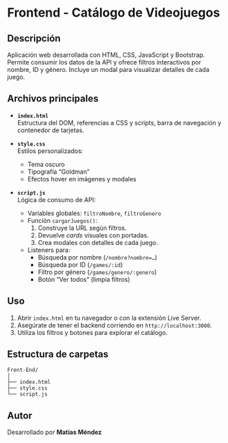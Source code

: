 # Frontend - Catálogo de Videojuegos

## Descripción
Aplicación web desarrollada con HTML, CSS, JavaScript y Bootstrap. Permite consumir los datos de la API y ofrece filtros interactivos por nombre, ID y género. Incluye un modal para visualizar detalles de cada juego.

## Archivos principales
* **`index.html`**  
  Estructura del DOM, referencias a CSS y scripts, barra de navegación y contenedor de tarjetas.
  
* **`style.css`**  
  Estilos personalizados:
  * Tema oscuro
  * Tipografía “Goldman”
  * Efectos hover en imágenes y modales
  
* **`script.js`**  
  Lógica de consumo de API:
  * Variables globales: `filtroNombre`, `filtroGenero`
  * Función `cargarJuegos()`:
    1. Construye la URL según filtros.
    2. Devuelve *cards* visuales con portadas.
    3. Crea modales con detalles de cada juego.
  * Listeners para:
    - Búsqueda por nombre (`/nombre?nombre=…`)
    - Búsqueda por ID (`/games/:id`)
    - Filtro por género (`/games/genero/:genero`)
    - Botón “Ver todos” (limpia filtros)

## Uso
1. Abrir `index.html` en tu navegador o con la extensión Live Server.  
2. Asegúrate de tener el backend corriendo en `http://localhost:3000`.  
3. Utiliza los filtros y botones para explorar el catálogo.

## Estructura de carpetas

```
Front-End/
│
├── index.html
├── style.css
└── script.js
```

## Autor
Desarrollado por **Matías Méndez**
